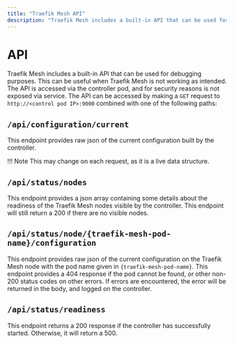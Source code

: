 ```yaml
---
title: "Traefik Mesh API"
description: "Traefik Mesh includes a built-in API that can be used for debugging purposes. read the documentation to learn more."
---
```


# API

Traefik Mesh includes a built-in API that can be used for debugging purposes.
This can be useful when Traefik Mesh is not working as intended.
The API is accessed via the controller pod, and for security reasons is not exposed via service.
The API can be accessed by making a `GET` request to `http://<control pod IP>:9000` combined with one of the following paths:

## `/api/configuration/current`

This endpoint provides raw json of the current configuration built by the controller.

!!! Note
    This may change on each request, as it is a live data structure.

## `/api/status/nodes`

This endpoint provides a json array containing some details about the readiness of the Traefik Mesh nodes visible by the controller.
This endpoint will still return a 200 if there are no visible nodes.

## `/api/status/node/{traefik-mesh-pod-name}/configuration`

This endpoint provides raw json of the current configuration on the Traefik Mesh node with the pod name given in `{traefik-mesh-pod-name}`.
This endpoint provides a 404 response if the pod cannot be found, or other non-200 status codes on other errors.
If errors are encountered, the error will be returned in the body, and logged on the controller.

## `/api/status/readiness`

This endpoint returns a 200 response if the controller has successfully started.
Otherwise, it will return a 500.
